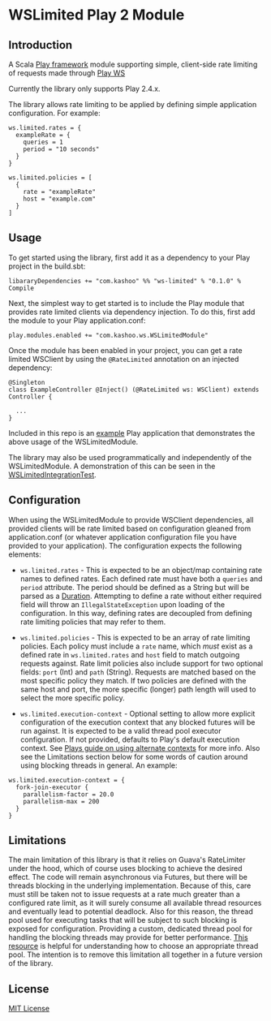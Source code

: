 # WSLimited Play 2 Module

## Introduction

A Scala [Play framework](https://www.playframework.com/) module supporting simple, client-side rate limiting of requests made through [Play WS](https://www.playframework.com/documentation/2.4.x/ScalaWS)

Currently the library only supports Play 2.4.x.

The library allows rate limiting to be applied by defining simple application configuration.  For example:

```
ws.limited.rates = {
  exampleRate = {
    queries = 1
    period = "10 seconds"
  }
}

ws.limited.policies = [
  {
    rate = "exampleRate"
    host = "example.com"
  }
]
```

## Usage

To get started using the library, first add it as a dependency to your Play project in the build.sbt:

`libararyDependencies += "com.kashoo" %% "ws-limited" % "0.1.0" % Compile`

Next, the simplest way to get started is to include the Play module that provides rate limited clients via dependency injection.  To do this, first add the module to your Play application.conf:

`play.modules.enabled += "com.kashoo.ws.WSLimitedModule"`

Once the module has been enabled in your project, you can get a rate limited WSClient by using the `@RateLimited` annotation on an injected dependency:

```
@Singleton
class ExampleController @Inject() (@RateLimited ws: WSClient) extends Controller {

  ...
}
```

Included in this repo is an [example](https://github.com/Kashoo/ws-limited/tree/master/example) Play application that demonstrates the above usage of the WSLimitedModule.

The library may also be used programmatically and independently of the WSLimitedModule.  A demonstration of this can be seen in the [WSLimitedIntegrationTest](https://github.com/Kashoo/ws-limited/blob/master/test/com/kashoo/ws/WSLimitedIntegrationTest.scala#L45).

## Configuration

When using the WSLimitedModule to provide WSClient dependencies, all provided clients will be rate limited based on configuration gleaned from application.conf (or whatever application configuration file you have provided to your application).  The configuration expects the following elements:

- `ws.limited.rates` - This is expected to be an object/map containing rate names to defined rates.  Each defined rate must have both a `queries` and `period` attribute.  The period should be defined as a String but will be parsed as a [Duration](http://www.scala-lang.org/api/2.11.0/index.html#scala.concurrent.duration.Duration).  Attempting to define a rate without either required field will throw an `IllegalStateException` upon loading of the configuration.  In this way, defining rates are decoupled from defining rate limiting policies that may refer to them.

- `ws.limited.policies` - This is expected to be an array of rate limiting policies.  Each policy must include a `rate` name, which _must_ exist as a defined rate in `ws.limited.rates` and `host` field to match outgoing requests against.  Rate limit policies also include support for two optional fields:  `port` (Int) and `path` (String).  Requests are matched based on the most specific policy they match.  If two policies are defined with the same host and port, the more specific (longer) path length will used to select the more specific policy.

- `ws.limited.execution-context` - Optional setting to allow more explicit configuration of the execution context that any blocked futures will be run against.  It is expected to be a valid thread pool executor configuration.  If not provided, defaults to Play's default execution context.  See [Plays guide on using alternate contexts](https://www.playframework.com/documentation/2.4.x/ThreadPools#Using-other-thread-pools) for more info.  Also see the Limitations section below for some words of caution around using blocking threads in general.  An example:

```
ws.limited.execution-context = {
  fork-join-executor {
    parallelism-factor = 20.0
    parallelism-max = 200
  }
}
```

## Limitations

The main limitation of this library is that it relies on Guava's RateLimiter under the hood, which of course uses blocking to achieve the desired effect.  The code will remain asynchronous via Futures, but there will be threads blocking in the underlying implementation.  Because of this, care must still be taken not to issue requests at a rate much greater than a configured rate limit, as it will surely consume all available thread resources and eventually lead to potential deadlock.  Also for this reason, the thread pool used for executing tasks that will be subject to such blocking is exposed for configuration.  Providing a custom, dedicated thread pool for handling the blocking threads may provide for better performance.  [This resource](http://blog.jessitron.com/2014/01/choosing-executorservice.html) is helpful for understanding how to choose an appropriate thread pool.  The intention is to remove this limitation all together in a future version of the library.

## License

[MIT License](https://github.com/Kashoo/ws-limited/blob/master/LICENSE)

